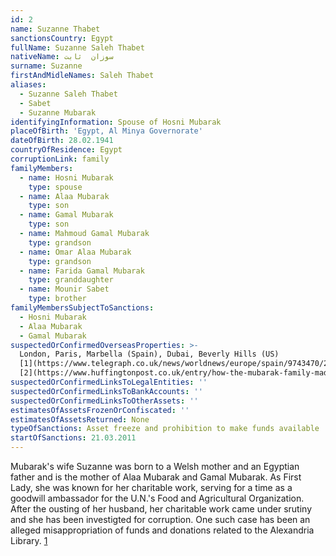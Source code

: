 ```yaml
---
id: 2
name: Suzanne Thabet
sanctionsCountry: Egypt
fullName: Suzanne Saleh Thabet
nativeName: سوزان  ثابت‎
surname: Suzanne
firstAndMidleNames: Saleh Thabet
aliases:
  - Suzanne Saleh Thabet
  - Sabet
  - Suzanne Mubarak
identifyingInformation: Spouse of Hosni Mubarak
placeOfBirth: 'Egypt, Al Minya Governorate'
dateOfBirth: 28.02.1941
countryOfResidence: Egypt
corruptionLink: family
familyMembers:
  - name: Hosni Mubarak
    type: spouse
  - name: Alaa Mubarak
    type: son
  - name: Gamal Mubarak
    type: son
  - name: Mahmoud Gamal Mubarak
    type: grandson
  - name: Omar Alaa Mubarak
    type: grandson
  - name: Farida Gamal Mubarak
    type: granddaughter
  - name: Mounir Sabet
    type: brother
familyMembersSubjectToSanctions:
  - Hosni Mubarak
  - Alaa Mubarak
  - Gamal Mubarak
suspectedOrConfirmedOverseasProperties: >-
  London, Paris, Marbella (Spain), Dubai, Beverly Hills (US)
  [1](https://www.telegraph.co.uk/news/worldnews/europe/spain/9743470/23-million-of-Hosni-Mubarak-assets-seized-in-Spain.html),
  [2](https://www.huffingtonpost.co.uk/entry/how-the-mubarak-family-made-its-billions_n_821757)
suspectedOrConfirmedLinksToLegalEntities: ''
suspectedOrConfirmedLinksToBankAccounts: ''
suspectedOrConfirmedLinksToOtherAssets: ''
estimatesOfAssetsFrozenOrConfiscated: ''
estimatesOfAssetsReturned: None
typeOfSanctions: Asset freeze and prohibition to make funds available
startOfSanctions: 21.03.2011
---
```

Mubarak's wife Suzanne was born to a Welsh mother and an Egyptian father and is 
the mother of Alaa Mubarak and Gamal Mubarak. As First Lady, she was known for 
her charitable work, serving for a time as a goodwill ambassador for the U.N.'s 
Food and Agricultural Organization. After the ousting of her husband, her 
charitable work came under srutiny and she has been investigted for corruption. 
One such case has been an alleged misappropriation of funds and donations 
related to the Alexandria Library. 
[1](http://content.time.com/time/world/article/0,8599,2071446,00.html) 
